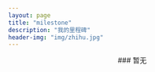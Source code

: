 ```yaml
---
layout: page
title: "milestone"
description: "我的里程碑"
header-img: "img/zhihu.jpg"
---
```



<center>
### 暂无
</center>






